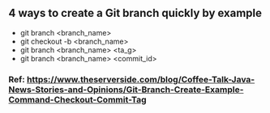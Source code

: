 ## 4 ways to create a Git branch quickly by example
- git branch <branch_name>
- git checkout -b <branch_name>
- git branch <branch_name> <ta_g>
- git branch <branch_name> <commit_id>

### Ref: https://www.theserverside.com/blog/Coffee-Talk-Java-News-Stories-and-Opinions/Git-Branch-Create-Example-Command-Checkout-Commit-Tag
